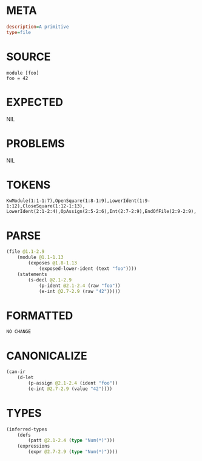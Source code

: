 # META
~~~ini
description=A primitive
type=file
~~~
# SOURCE
~~~roc
module [foo]
foo = 42
~~~
# EXPECTED
NIL
# PROBLEMS
NIL
# TOKENS
~~~zig
KwModule(1:1-1:7),OpenSquare(1:8-1:9),LowerIdent(1:9-1:12),CloseSquare(1:12-1:13),
LowerIdent(2:1-2:4),OpAssign(2:5-2:6),Int(2:7-2:9),EndOfFile(2:9-2:9),
~~~
# PARSE
~~~clojure
(file @1.1-2.9
	(module @1.1-1.13
		(exposes @1.8-1.13
			(exposed-lower-ident (text "foo"))))
	(statements
		(s-decl @2.1-2.9
			(p-ident @2.1-2.4 (raw "foo"))
			(e-int @2.7-2.9 (raw "42")))))
~~~
# FORMATTED
~~~roc
NO CHANGE
~~~
# CANONICALIZE
~~~clojure
(can-ir
	(d-let
		(p-assign @2.1-2.4 (ident "foo"))
		(e-int @2.7-2.9 (value "42"))))
~~~
# TYPES
~~~clojure
(inferred-types
	(defs
		(patt @2.1-2.4 (type "Num(*)")))
	(expressions
		(expr @2.7-2.9 (type "Num(*)"))))
~~~
